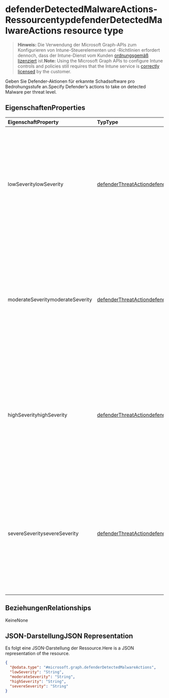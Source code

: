 # <a name="defenderdetectedmalwareactions-resource-type"></a><span data-ttu-id="005db-101">defenderDetectedMalwareActions-Ressourcentyp</span><span class="sxs-lookup"><span data-stu-id="005db-101">defenderDetectedMalwareActions resource type</span></span>

> <span data-ttu-id="005db-102">**Hinweis:** Die Verwendung der Microsoft Graph-APIs zum Konfigurieren von Intune-Steuerelementen und -Richtlinien erfordert dennoch, dass der Intune-Dienst vom Kunden [ordnungsgemäß lizenziert](https://go.microsoft.com/fwlink/?linkid=839381) ist.</span><span class="sxs-lookup"><span data-stu-id="005db-102">**Note:** Using the Microsoft Graph APIs to configure Intune controls and policies still requires that the Intune service is [correctly licensed](https://go.microsoft.com/fwlink/?linkid=839381) by the customer.</span></span>

<span data-ttu-id="005db-103">Geben Sie Defender-Aktionen für erkannte Schadsoftware pro Bedrohungsstufe an.</span><span class="sxs-lookup"><span data-stu-id="005db-103">Specify Defender’s actions to take on detected Malware per threat level.</span></span>
## <a name="properties"></a><span data-ttu-id="005db-104">Eigenschaften</span><span class="sxs-lookup"><span data-stu-id="005db-104">Properties</span></span>
|<span data-ttu-id="005db-105">Eigenschaft</span><span class="sxs-lookup"><span data-stu-id="005db-105">Property</span></span>|<span data-ttu-id="005db-106">Typ</span><span class="sxs-lookup"><span data-stu-id="005db-106">Type</span></span>|<span data-ttu-id="005db-107">Beschreibung</span><span class="sxs-lookup"><span data-stu-id="005db-107">Description</span></span>|
|:---|:---|:---|
|<span data-ttu-id="005db-108">lowSeverity</span><span class="sxs-lookup"><span data-stu-id="005db-108">lowSeverity</span></span>|[<span data-ttu-id="005db-109">defenderThreatAction</span><span class="sxs-lookup"><span data-stu-id="005db-109">defenderThreatAction</span></span>](../resources/intune_deviceconfig_defenderthreataction.md)|<span data-ttu-id="005db-p101">Gibt eine Defender-Aktion an, die durch eine erkannte Bedrohung durch Schadsoftware geringer Schwere ausgelöst wurde. Die möglichen Werte sind: `deviceDefault`, `clean`, `quarantine`, `remove`, `allow`, `userDefined`, `block`.</span><span class="sxs-lookup"><span data-stu-id="005db-p101">Indicates a Defender action to take for low severity Malware threat detected. The possible values are: `deviceDefault`, `clean`, `quarantine`, `remove`, `allow`, `userDefined`, `block`.</span></span>|
|<span data-ttu-id="005db-112">moderateSeverity</span><span class="sxs-lookup"><span data-stu-id="005db-112">moderateSeverity</span></span>|[<span data-ttu-id="005db-113">defenderThreatAction</span><span class="sxs-lookup"><span data-stu-id="005db-113">defenderThreatAction</span></span>](../resources/intune_deviceconfig_defenderthreataction.md)|<span data-ttu-id="005db-p102">Gibt eine Defender-Aktion an, die durch eine erkannte Bedrohung durch Schadsoftware mittlerer Schwere ausgelöst wurde. Die möglichen Werte sind: `deviceDefault`, `clean`, `quarantine`, `remove`, `allow`, `userDefined`, `block`.</span><span class="sxs-lookup"><span data-stu-id="005db-p102">Indicates a Defender action to take for moderate severity Malware threat detected. The possible values are: `deviceDefault`, `clean`, `quarantine`, `remove`, `allow`, `userDefined`, `block`.</span></span>|
|<span data-ttu-id="005db-116">highSeverity</span><span class="sxs-lookup"><span data-stu-id="005db-116">highSeverity</span></span>|[<span data-ttu-id="005db-117">defenderThreatAction</span><span class="sxs-lookup"><span data-stu-id="005db-117">defenderThreatAction</span></span>](../resources/intune_deviceconfig_defenderthreataction.md)|<span data-ttu-id="005db-p103">Gibt eine Defender-Aktion an, die durch eine erkannte Bedrohung durch Schadsoftware hoher Schwere ausgelöst wurde. Die möglichen Werte sind: `deviceDefault`, `clean`, `quarantine`, `remove`, `allow`, `userDefined`, `block`.</span><span class="sxs-lookup"><span data-stu-id="005db-p103">Indicates a Defender action to take for high severity Malware threat detected. The possible values are: `deviceDefault`, `clean`, `quarantine`, `remove`, `allow`, `userDefined`, `block`.</span></span>|
|<span data-ttu-id="005db-120">severeSeverity</span><span class="sxs-lookup"><span data-stu-id="005db-120">severeSeverity</span></span>|[<span data-ttu-id="005db-121">defenderThreatAction</span><span class="sxs-lookup"><span data-stu-id="005db-121">defenderThreatAction</span></span>](../resources/intune_deviceconfig_defenderthreataction.md)|<span data-ttu-id="005db-p104">Gibt eine Defender-Aktion an, die durch eine erkannte schwerwiegende Bedrohung durch Schadsoftware ausgelöst wurde. Die möglichen Werte sind: `deviceDefault`, `clean`, `quarantine`, `remove`, `allow`, `userDefined`, `block`.</span><span class="sxs-lookup"><span data-stu-id="005db-p104">Indicates a Defender action to take for severe severity Malware threat detected. The possible values are: `deviceDefault`, `clean`, `quarantine`, `remove`, `allow`, `userDefined`, `block`.</span></span>|

## <a name="relationships"></a><span data-ttu-id="005db-124">Beziehungen</span><span class="sxs-lookup"><span data-stu-id="005db-124">Relationships</span></span>
<span data-ttu-id="005db-125">Keine</span><span class="sxs-lookup"><span data-stu-id="005db-125">None</span></span>
## <a name="json-representation"></a><span data-ttu-id="005db-126">JSON-Darstellung</span><span class="sxs-lookup"><span data-stu-id="005db-126">JSON Representation</span></span>
<span data-ttu-id="005db-127">Es folgt eine JSON-Darstellung der Ressource.</span><span class="sxs-lookup"><span data-stu-id="005db-127">Here is a JSON representation of the resource.</span></span>
<!--{
  "blockType": "resource",
  "@odata.type": "microsoft.graph.defenderDetectedMalwareActions"
}-->
``` json
{
  "@odata.type": "#microsoft.graph.defenderDetectedMalwareActions",
  "lowSeverity": "String",
  "moderateSeverity": "String",
  "highSeverity": "String",
  "severeSeverity": "String"
}
```








